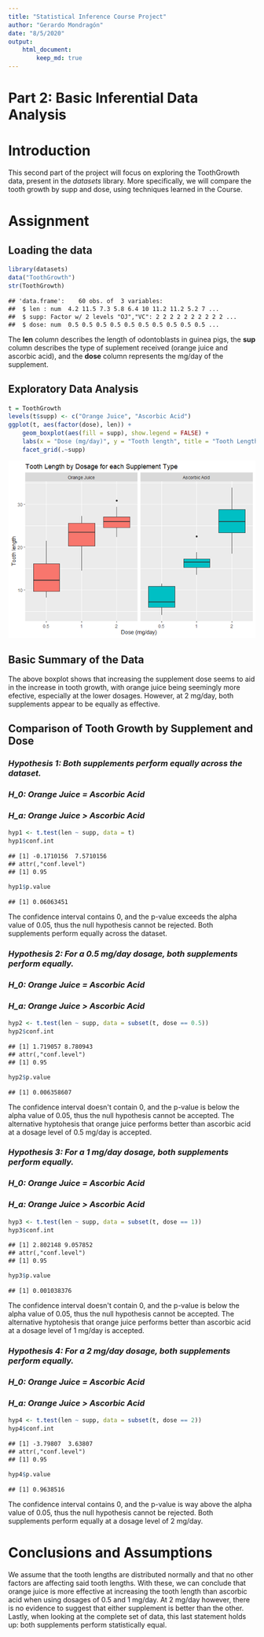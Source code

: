```yaml
---
title: "Statistical Inference Course Project"
author: "Gerardo Mondragón"
date: "8/5/2020"
output: 
    html_document:
        keep_md: true
---     
```



# **Part 2: Basic Inferential Data Analysis**

# **Introduction**

This second part of the project will focus on exploring the ToothGrowth data, present in the *datasets* library. More specifically, we will compare the tooth growth by supp and dose, using techniques learned in the Course.

# **Assignment**

## Loading the data

```r
library(datasets)
data("ToothGrowth")
str(ToothGrowth)
```

```
## 'data.frame':	60 obs. of  3 variables:
##  $ len : num  4.2 11.5 7.3 5.8 6.4 10 11.2 11.2 5.2 7 ...
##  $ supp: Factor w/ 2 levels "OJ","VC": 2 2 2 2 2 2 2 2 2 2 ...
##  $ dose: num  0.5 0.5 0.5 0.5 0.5 0.5 0.5 0.5 0.5 0.5 ...
```
The **len** column describes the length of odontoblasts in guinea pigs, the **sup** column describes the type of suplement received (orange juice and ascorbic acid), and the **dose** column represents the mg/day of the supplement.

## Exploratory Data Analysis

```r
t = ToothGrowth
levels(t$supp) <- c("Orange Juice", "Ascorbic Acid")
ggplot(t, aes(factor(dose), len)) + 
    geom_boxplot(aes(fill = supp), show.legend = FALSE) +
    labs(x = "Dose (mg/day)", y = "Tooth length", title = "Tooth Length by Dosage for each Supplement Type") +
    facet_grid(.~supp)
```

![](Project-Part-2_files/figure-html/analysis-1.png)<!-- -->

## Basic Summary of the Data
The above boxplot shows that increasing the supplement dose seems to aid in the increase in tooth growth, with orange juice being seemingly more efective, especially at the lower dosages. However, at 2 mg/day, both supplements appear to be equally as effective.

## Comparison of Tooth Growth by Supplement and Dose
### *Hypothesis 1: Both supplements perform equally across the dataset.*
### *H_0: Orange Juice = Ascorbic Acid*
### *H_a: Orange Juice > Ascorbic Acid*

```r
hyp1 <- t.test(len ~ supp, data = t)
hyp1$conf.int
```

```
## [1] -0.1710156  7.5710156
## attr(,"conf.level")
## [1] 0.95
```

```r
hyp1$p.value
```

```
## [1] 0.06063451
```
The confidence interval contains 0, and the p-value exceeds the alpha value of 0.05, thus the null hypothesis cannot be rejected. Both supplements perform equally across the dataset. 

### *Hypothesis 2: For a 0.5 mg/day dosage, both supplements perform equally.*
### *H_0: Orange Juice = Ascorbic Acid*
### *H_a: Orange Juice > Ascorbic Acid*

```r
hyp2 <- t.test(len ~ supp, data = subset(t, dose == 0.5))
hyp2$conf.int
```

```
## [1] 1.719057 8.780943
## attr(,"conf.level")
## [1] 0.95
```

```r
hyp2$p.value
```

```
## [1] 0.006358607
```
The confidence interval doesn't contain 0, and the p-value is below the alpha value of 0.05, thus the null hypothesis cannot be accepted. The alternative hyptohesis that orange juice performs better than ascorbic acid at a dosage level of 0.5 mg/day is accepted. 


### *Hypothesis 3: For a 1 mg/day dosage, both supplements perform equally.*
### *H_0: Orange Juice = Ascorbic Acid*
### *H_a: Orange Juice > Ascorbic Acid*

```r
hyp3 <- t.test(len ~ supp, data = subset(t, dose == 1))
hyp3$conf.int
```

```
## [1] 2.802148 9.057852
## attr(,"conf.level")
## [1] 0.95
```

```r
hyp3$p.value
```

```
## [1] 0.001038376
```
The confidence interval doesn't contain 0, and the p-value is below the alpha value of 0.05, thus the null hypothesis cannot be accepted. The alternative hyptohesis that orange juice performs better than ascorbic acid at a dosage level of 1 mg/day is accepted. 

### *Hypothesis 4: For a 2 mg/day dosage, both supplements perform equally.*
### *H_0: Orange Juice = Ascorbic Acid*
### *H_a: Orange Juice > Ascorbic Acid*

```r
hyp4 <- t.test(len ~ supp, data = subset(t, dose == 2))
hyp4$conf.int
```

```
## [1] -3.79807  3.63807
## attr(,"conf.level")
## [1] 0.95
```

```r
hyp4$p.value
```

```
## [1] 0.9638516
```
The confidence interval contains 0, and the p-value is way above the alpha value of 0.05, thus the null hypothesis cannot be rejected. Both supplements perform equally at a dosage level of 2 mg/day.

# **Conclusions and Assumptions**
We assume that the tooth lengths are distributed normally and that no other factors are affecting said tooth lengths.
With these, we can conclude that orange juice is more effective at increasing the tooth length than ascorbic acid when using dosages of 0.5 and 1 mg/day. At 2 mg/day however, there is no evidence to suggest that either supplement is better than the other.
Lastly, when looking at the complete set of data, this last statement holds up: both supplements perform statistically equal. 
